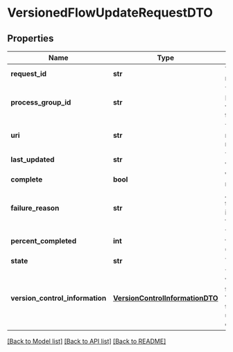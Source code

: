 # VersionedFlowUpdateRequestDTO

## Properties
Name | Type | Description | Notes
------------ | ------------- | ------------- | -------------
**request_id** | **str** | The unique ID of this request. | [optional] 
**process_group_id** | **str** | The unique ID of the Process Group that the variable registry belongs to | [optional] 
**uri** | **str** | The URI for future requests to this drop request. | [optional] 
**last_updated** | **str** | The last time this request was updated. | [optional] 
**complete** | **bool** | Whether or not this request has completed | [optional] 
**failure_reason** | **str** | An explanation of why this request failed, or null if this request has not failed | [optional] 
**percent_completed** | **int** | The percentage complete for the request, between 0 and 100 | [optional] 
**state** | **str** | The state of the request | [optional] 
**version_control_information** | [**VersionControlInformationDTO**](VersionControlInformationDTO.md) | The VersionControlInformation that describes where the Versioned Flow is located; this may not be populated until the request is completed. | [optional] 

[[Back to Model list]](../nifiDocs.md#documentation-for-models) [[Back to API list]](../nifiDocs.md#documentation-for-api-endpoints) [[Back to README]](../nifiDocs.md)


